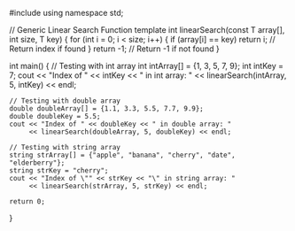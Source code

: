 #include <iostream>
using namespace std;

// Generic Linear Search Function
template <typename T>
int linearSearch(const T array[], int size, T key) {
    for (int i = 0; i < size; i++) {
        if (array[i] == key)
            return i; // Return index if found
    }
    return -1; // Return -1 if not found
}

int main() {
    // Testing with int array
    int intArray[] = {1, 3, 5, 7, 9};
    int intKey = 7;
    cout << "Index of " << intKey << " in int array: " 
         << linearSearch(intArray, 5, intKey) << endl;

    // Testing with double array
    double doubleArray[] = {1.1, 3.3, 5.5, 7.7, 9.9};
    double doubleKey = 5.5;
    cout << "Index of " << doubleKey << " in double array: " 
         << linearSearch(doubleArray, 5, doubleKey) << endl;

    // Testing with string array
    string strArray[] = {"apple", "banana", "cherry", "date", "elderberry"};
    string strKey = "cherry";
    cout << "Index of \"" << strKey << "\" in string array: " 
         << linearSearch(strArray, 5, strKey) << endl;

    return 0;
}
